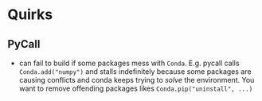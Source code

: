 # Quirks

## PyCall
- can fail to build if some packages mess with `Conda`. E.g. pycall calls `Conda.add("numpy")` and stalls indefinitely because some packages are causing conflicts and conda keeps trying to _solve_ the environment. You want to remove offending packages likes `Conda.pip("uninstall", ...)`

